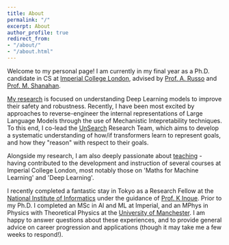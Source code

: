 ```yaml
---
title: About
permalink: "/"
excerpt: About
author_profile: true
redirect_from:
- "/about/"
- "/about.html"
---
```


Welcome to my personal page! I am currently in my final year as a Ph.D. candidate in CS at [Imperial College London](https://www.imperial.ac.uk/computing), advised by [Prof. A. Russo](https://wp.doc.ic.ac.uk/arusso/) and [Prof. M. Shanahan](https://www.doc.ic.ac.uk/~mpsha/").

[My research](./publications.md) is focused on understanding Deep Learning models to improve their safety and robustness. Recently, I have been most excited by approaches to reverse-engineer the internal representations of Large Language Models through the use of Mechanistic Intepretability techniques. To this end, I co-lead the [UnSearch](https://unsearch.org) Research Team, which aims to develop a systematic understanding of how/if transformers learn to represent goals, and how they "reason" with respect to their goals.

Alongside my research, I am also deeply passionate about [teaching](./teaching.html) - having contributed to the development and instruction of several courses at Imperial College London, most notably those on 'Maths for Machine Learning' and 'Deep Learning'.

I recently completed a fantastic stay in Tokyo as a Research Fellow at the [National Institute of Informatics](https://www.nii.ac.jp/en/) under the guidance of [Prof. K Inoue](http://research.nii.ac.jp/~inoue/official/content_e.html). Prior to my Ph.D. I completed an MSc in AI and ML at Imperial, and an MPhys in Physics with Theoretical Physics at the [University of Manchester](https://www.manchester.ac.uk/). I am happy to answer questions about these experiences, and to provide general advice on career progression and applications (though it may take me a few weeks to respond!).

<!-- # Before Contacting Me
I am not currently looking for full-time positions. However, I am always excited to discuss Ph.D. internship opportunites with a focus on Neurosymbolic and Object-Centric learning techniques. 

If you have questions about the **MSc in AI and ML** at Imperial, please see if these have been addressed in the [FAQ](/posts/2021/01/imperial-msc-faq) before reaching out to me.

I am more likely to respond to emails than LinkedIn requests. -->

<!-- <br/><br/> -->

